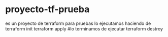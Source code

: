 # proyecto-tf-prueba
es un proyecto de terraform para pruebas
lo ejecutamos haciendo de 
terraform init
terraform apply
#lo terminamos de ejecutar
terraform destroy

